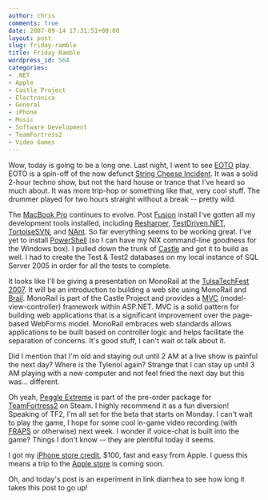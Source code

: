 ```yaml
---
author: chris
comments: true
date: 2007-09-14 17:31:51+00:00
layout: post
slug: friday-ramble
title: Friday Ramble
wordpress_id: 564
categories:
- .NET
- Apple
- Castle Project
- Electronica
- General
- iPhone
- Music
- Software Development
- TeamFortress2
- Video Games
---
```


Wow, today is going to be a long one. Last night, I went to see [EOTO](http://www.myspace.com/eotomusic) play. EOTO is a spin-off of the now defunct [String Cheese Incident](http://www.stringcheeseincident.com/). It was a solid 2-hour techno show, but not the hard house or trance that I've heard so much about. It was more trip-hop or something like that, very cool stuff. The drummer played for two hours straight without a break -- pretty wild.

The [MacBook Pro](http://www.apple.com/macbookpro/) continues to evolve. Post [Fusion](http://www.vmware.com/products/fusion/) install I've gotten all my development tools installed, including [Resharper](http://www.jetbrains.com/resharper/), [TestDriven.NET](http://testdriven.net/), [TortoiseSVN](http://tortoisesvn.tigris.org/), and [NAnt](http://nant.sourceforge.net/). So far everything seems to be working great. I've yet to install [PowerShell](http://www.microsoft.com/powershell) (so I can have my NIX command-line goodness for the Windows box). I pulled down the trunk of [Castle](http://www.castleproject.org/) and got it to build as well. I had to create the Test & Test2 databases on my local instance of SQL Server 2005 in order for all the tests to complete.

It looks like I'll be giving a presentation on MonoRail at the [TulsaTechFest 2007](http://www.tulsatechfest.com/). It will be an introduction to building a web site using MonoRail and [Brail](http://wiki.castleproject.org/index.php/MonoRail:Brail). MonoRail is part of the Castle Project and provides a [MVC](http://java.sun.com/blueprints/patterns/MVC.html) (model-view-controller) framework within ASP.NET. MVC is a solid pattern for building web applications that is a significant improvement over the page-based WebForms model. MonoRail embraces web standards allows applications to be built based on controller logic and helps facilitate the separation of concerns. It's good stuff, I can't wait ot talk about it.

Did I mention that I'm old and staying out until 2 AM at a live show is painful the next day? Where is the Tylenol again? Strange that I can stay up until 3 AM playing with a new computer and not feel fried the next day but this was... different.

Oh yeah, [Peggle Extreme](http://storefront.steampowered.com/v/index.php?area=game&AppId=3483) is part of the pre-order package for [TeamFortress2](http://orange.half-life2.com/tf2.html) on Steam. I highly recommend it as a fun diversion! Speaking of TF2, I'm all set for the beta that starts on Monday. I can't wait to play the game, I hope for some cool in-game video recording (with [FRAPS](http://www.fraps.com/) or otherwise) next week. I wonder if voice-chat is built into the game? Things I don't know -- they are plentiful today it seems.

I got my [iPhone store credit](http://www.apple.com/iphone/storecredit/), $100, fast and easy from Apple. I guess this means a trip to the [Apple store](http://www.apple.com/retail/) is coming soon.

Oh, and today's post is an experiment in link diarrhea to see how long it takes this post to go up!
